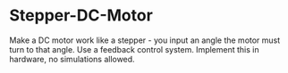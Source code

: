 # Stepper-DC-Motor
Make a DC motor work like a stepper - you input an angle the motor must turn to that angle. Use a feedback control system. Implement this in hardware, no simulations allowed. 
